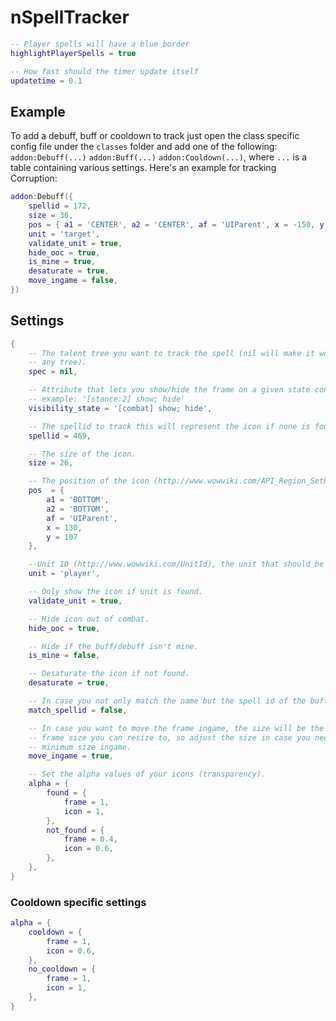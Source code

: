 # nSpellTracker

```lua
-- Player spells will have a blue border
highlightPlayerSpells = true

-- How fast should the timer update itself
updatetime = 0.1
```

## Example

To add a debuff, buff or cooldown to track just open the class specific config
file under the `classes` folder and add one of the following: `addon:Debuff(...)`
`addon:Buff(...)` `addon:Cooldown(...)`, where `...` is a table containing
various settings. Here's an example for tracking Corruption:

```lua
addon:Debuff({
	spellid = 172,
	size = 36,
	pos = { a1 = 'CENTER', a2 = 'CENTER', af = 'UIParent', x = -150, y = 0},
	unit = 'target',
	validate_unit = true,
	hide_ooc = true,
	is_mine = true,
	desaturate = true,
	move_ingame = false,
})
```

## Settings

```lua
{
	-- The talent tree you want to track the spell (nil will make it work in
	-- any tree).
	spec = nil,

	-- Attribute that lets you show/hide the frame on a given state condition.
	-- example: '[stance:2] show; hide'
	visibility_state = '[combat] show; hide',

	-- The spellid to track this will represent the icon if none is found.
	spellid = 469,

	-- The size of the icon.
	size = 26,

	-- The position of the icon (http://www.wowwiki.com/API_Region_SetPoint).
	pos  = {
		a1 = 'BOTTOM',
		a2 = 'BOTTOM',
		af = 'UIParent',
		x = 130,
		y = 107
	},

	--Unit ID (http://www.wowwiki.com/UnitId), the unit that should be tracked.
	unit = 'player',

	-- Only show the icon if unit is found.
	validate_unit = true,

	-- Hide icon out of combat.
	hide_ooc = true,

	-- Hide if the buff/debuff isn't mine.
	is_mine = false,

	-- Desaturate the icon if not found.
	desaturate = true,

	-- In case you not only match the name but the spell id of the buff/debuff.
	match_spellid = false,

	-- In case you want to move the frame ingame, the size will be the MINIMUM
	-- frame size you can resize to, so adjust the size in case you need lower
	-- minimum size ingame.
	move_ingame = true,

	-- Set the alpha values of your icons (transparency).
	alpha = {
		found = {
			frame = 1,
			icon = 1,
		},
		not_found = {
			frame = 0.4,
			icon = 0.6,
		},
	},
}
```
### Cooldown specific settings

```lua
alpha = {
	cooldown = {
		frame = 1,
		icon = 0.6,
	},
	no_cooldown = {
		frame = 1,
		icon = 1,
	},
}
```
